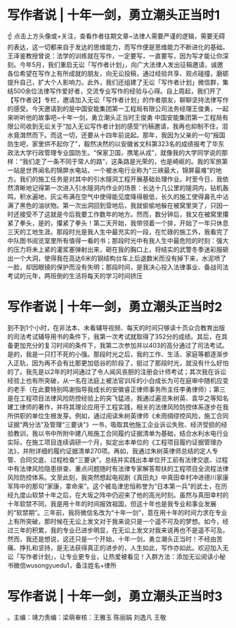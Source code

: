 # 写作者说 | 十年一剑，勇立潮头正当时1

☝ 点击上方头像或+关注，查看作者往期文章~法律人需要严谨的逻辑，需要无碍的表达，这一切都来自于发达的思维能力，而写作便是思维能力不断进化的基础。王泽鉴教授曾说：法学的训练就在写作，一定要写，一直要写，因为写才能让你深刻。今年5月，我们重启无讼「写作者计划」，向广大法律人发出征稿邀请，诚邀各位希望在写作上有所成就的朋友，向无讼投稿，通过经验共享、观点碰撞，磨砺提升自己，扩大个人影响力。此外，我们还组建了无讼「写作者计划」微信群，集结500余位法律写作爱好者，交流专业写作的经验与心得。自上周起，我们开了【写作者说】专栏，邀请加入无讼「写作者计划」的作者朋友，聊聊坚持法律写作的感受。今天邀请到的是中国安能集团第一工程局有限公司法务经理王俊勇，一起来听听他的故事吧~十年一剑，勇立潮头正当时王俊勇 中国安能集团第一工程局有限公司收到无讼关于“加入无讼写作者计划的感受”约稿邀请，我再也抑制不住，泪水竟潸然而下。而这一切，还要从十四年前说起。那年，我因为父亲的一句“报国防生吧，家里供不起你了”，毅然决然的以安徽省文科第323名的成绩报考了华东政法大学行政管理专业国防生。“保家卫国，携笔从戎”，就像我的大学同学说的那样：“我们走了一条不同于常人的路”，这条路是光荣的，也是崎岖的。我的军旅第一站是世界闻名的锦屏水电站，一个被水电行业称为“三峡最大，锦屏最难”的地方。我们的施工任务是对其中的引水隧洞工程开展基础处理作业。时至今日，我依然清晰地记得第一次进入引水隧洞内作业的场景：长达十几公里的隧洞内，钻机轰鸣，积水遍地，灰尘布满在空气中使得能见度降得极低，长久的施工使得鼻孔中沾满了黑色的油状物。第一次出洞回到营地后，我就偷偷地躲在被窝里哭了，只因一时还接受不了这就是今后我要工作数年的地方。然而，数分钟后，我又在被窝里攥紧了拳头，是的，攥紧了拳头！第二天开始，我带领着一个排，开始了一年只休息三天的工地生涯。那段时光是我人生中最充实的一段，在忙碌的施工外，我看完了中队图书阅览室里所有值得一看的书；那段时光中有我人生中最危险的时刻：强大的压力将未上紧的灌浆塞弹射出来，砸在我的胸口上，将结实的武警冬季迷彩服砸出一个大洞，使得我在高达6米的钢结构台车上后退数米而没有掉下来，水泥喷了一脸，却因眼镜的保护而没有失明；那段时间，是我决心投入法律事业、备战司法考试的元年，两班倒的生活将每天的学习时间挤压

# 写作者说 | 十年一剑，勇立潮头正当时2

到不到1个小时，在非法本、未看辅导视频、每天的时间只够读十页众合教育出版的司法考试辅导用书的条件下，我第一次考试就取得了352分的成绩。其后，在具备更加充分的复习时间的条件下，我第二次参加并以403的高分通过了司法考试。是的，我是一只打不死的小强。那段时光之后，我的工作、生活、家庭等都逐渐步入正轨，因为再不会有比那更加低谷的阶段了，挺过了那段时光，就没有什么好怕的了。我先是以2年的时间通过了令人闻风丧胆的注册会计师考试；其次我在诉讼经验上也有所突破，从一名在法庭上被法官训斥的小白成长为可在庭审中随机应变的老手（在此要特别鸣谢指导我成长的安徽睿正律师事务所主任李勇律师）；第三是在工程项目法律风险防控经验上的突飞猛进，我通过遍览朱树英、袁华之等知名建工律师的著作，并将其理论应用于工程实践，相关的法律风险防控体系逐步在我所供职的单位生根发芽。例如，通过阅读朱树英律师《未雨绸缪控风险，施工合同证据“两分法”及管理“三要诀”》一书，吸取其他施工企业诉讼失败、经济受损的经验教训，我以书中所附中建八局施工合同履约证据清单为基础，结合水利水电行业实际，在施工项目连续调研一个月，拟定出本单位的《工程项目履约证据管理办法》，并附详细的履约证据清单270项。再如，我通过朱树英律师总结的定人专管、合同交底、过程检查“三要诀”，总结并实践出本单位开工前有法律交底、过程中有法律风险隐患排查、重点问题随时有法律专家解答帮扶的工程项目全流程法律风险防控体系。文至此刻，我突然想起电视剧《真田丸》中真田幸村冲进德川家康军阵中的那句“家康，拿命来”。这个被岛津忠恒称誉为“日本第一兵”的武士，在历经九度山软禁十年之后，在大坂之阵中仍迎来了他的高光时刻。虽然与真田幸村的十年软禁不同，我是用十年的时间报效祖国，但这十年也是我专业和事业发展的“软禁期”。三年前，我将微信名改为“十年一剑”，意在用十年的时间力求在专业上有所突破，那时候在无讼上发文对于我来说只是一个遥不可及的梦想。如今，经过三年的积累，我的专业已进步明显，在无讼上发文对我来说再也不是遥不可及。然而，我还是想说，这还只是一个开始，十年一剑，勇立潮头正当时！不经由苦痛、挣扎和坚持，是无法获得真正的进步的，人生如此，写作亦如此。欢迎加入无讼「写作者计划」，让专业更专业，让热爱被看见！入群方法：添加无讼阅读小秘书微信wusongyuedu1，备注姓名+律所

# 写作者说 | 十年一剑，勇立潮头正当时3

。主编：靖力责编：梁萌审核：王雅玉 陈丽娟 刘逸凡 王敬

